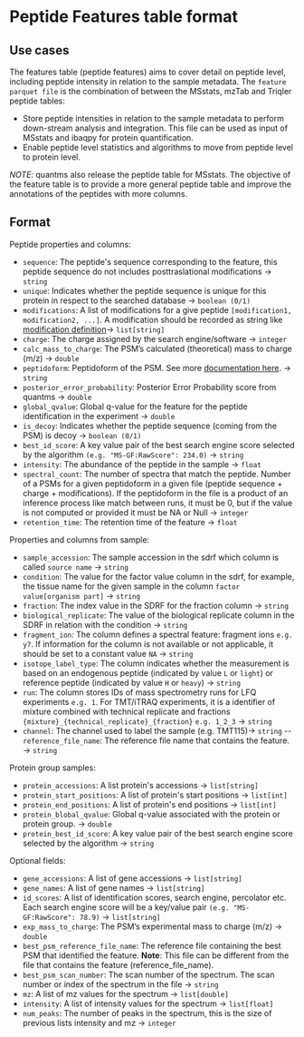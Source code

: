 # Peptide Features table format

## Use cases

The features table (peptide features) aims to cover detail on peptide level, including peptide intensity in relation to the sample metadata. The `feature parquet file` is the combination of between the MSstats, mzTab and Triqler peptide tables:

- Store peptide intensities in relation to the sample metadata to perform down-stream analysis and integration. This file can be used as input of MSstats and ibaqpy for protein quantification. 
- Enable peptide level statistics and algorithms to move from peptide level to protein level.

*NOTE*: quantms also release the peptide table for MSstats. The objective of the feature table is to provide a more general peptide table and improve the annotations of the peptides with more columns. 

## Format

Peptide properties and columns: 

- `sequence`: The peptide's sequence corresponding to the feature, this peptide sequence do not includes posttraslational modifications -> `string`
- `unique`: Indicates whether the peptide sequence is unique for this protein in respect to the searched database -> `boolean (0/1)`
- `modifications`: A list of modifications for a give peptide `[modification1, modification2, ...]`. A modification should be recorded as string like [modification definition](README.md#modifications)-> `list[string]`
- `charge`: The charge assigned by the search engine/software -> `integer`
- `calc_mass_to_charge`: The PSM’s calculated (theoretical) mass to charge (m/z) -> `double`
- `peptidoform`: Peptidoform of the PSM. See more [documentation here](README.md#peptidoform). -> `string`
- `posterior_error_probability`: Posterior Error Probability score from quantms -> `double`
- `global_qvalue`: Global q-value for the feature for the peptide identification in the experiment -> `double`
- `is_decoy`: Indicates whether the peptide sequence (coming from the PSM) is decoy -> `boolean (0/1)`
- `best_id_score`: A key value pair of the best search engine score selected by the algorithm `(e.g. "MS-GF:RawScore": 234.0)` -> `string`
- `intensity`: The abundance of the peptide in the sample -> `float`
- `spectral_count`: The number of spectra that match the peptide. Number of a PSMs for a given peptidoform in a given file (peptide sequence + charge + modifications). If the peptidoform in the file is a product of an inference process like match between runs, it must be 0, but if the value is not computed or provided it must be NA or Null -> `integer` 
- `retention_time`: The retention time of the feature -> `float`

Properties and columns from sample: 

- `sample_accession`: The sample accession in the sdrf which column is called `source name` -> `string`
- `condition`: The value for the factor value column in the sdrf, for example, the tissue name for the given sample in the column `factor value[organism part]` -> `string`
- `fraction`: The index value in the SDRF for the fraction column -> `string`
- `biological_replicate`: The value of the biological replicate column in the SDRF in relation with the condition -> `string`
- `fragment_ion`: The column defines a spectral feature: fragment ions `e.g. y7`. If information for the column is not available or not applicable, it should be set to a constant value `NA` -> `string`
- `isotope_label_type`: The column indicates whether the measurement is based on an endogenous peptide (indicated by value `L` or `light`) or reference peptide (indicated by value `H` or `heavy`) -> `string`
- `run`: The column stores IDs of mass spectrometry runs for LFQ experiments `e.g. 1`. For TMT/iTRAQ experiments, it is a identifier of mixture combined with technical replicate and fractions `{mixture}_{technical_replicate}_{fraction}` `e.g. 1_2_3` -> `string`
- `channel`: The channel used to label the sample (e.g. TMT115)-> `string`
-- `reference_file_name`: The reference file name that contains the feature. -> `string` 

Protein group samples: 
- `protein_accessions`: A list protein's accessions -> `list[string]` 
- `protein_start_positions`: A list of protein's start positions -> `list[int]`
- `protein_end_positions`: A list of protein's end positions -> `list[int]`
- `protein_blobal_qvalue`: Global q-value associated with the protein or protein group. -> `double`
- `protein_best_id_score`: A key value pair of the best search engine score selected by the algorithm -> `string`

Optional fields:

- `gene_accessions`: A list of gene accessions -> `list[string]`
- `gene_names`: A list of gene names -> `list[string]`
- `id_scores`: A list of identification scores, search engine, percolator etc. Each search engine score will be a key/value pair `(e.g. "MS-GF:RawScore": 78.9)` -> `list[string]`
- `exp_mass_to_charge`: The PSM’s experimental mass to charge (m/z) -> `double`
- `best_psm_reference_file_name`: The reference file containing the best PSM that identified the feature. **Note**: This file can be different from the file that contains the feature (reference_file_name).  
- `best_psm_scan_number`: The scan number of the spectrum. The scan number or index of the spectrum in the file -> `string` 
- `mz`: A list of mz values for the spectrum -> `list[double]`
- `intensity`: A list of intensity values for the spectrum ->  `list[float]`
- `num_peaks`: The number of peaks in the spectrum, this is the size of previous lists intensity and mz -> `integer`

